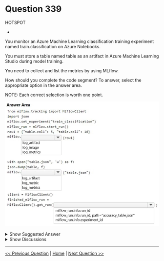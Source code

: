 # Question 339

HOTSPOT

-

You monitor an Azure Machine Learning classification training experiment named train.classification on Azure Notebooks.

You must store a table named table as an artifact in Azure Machine Learning Studio during model training.

You need to collect and list the metrics by using MLflow.

How should you complete the code segment? To answer, select the appropriate option in the answer area.

NOTE: Each correct selection is worth one point.

![Question Image](../images/q339_q_image514.png)

<details>
  <summary>Show Suggested Answer</summary>

<img src="../images/q339_ans_0_image515.png" alt="Answer Image"><br>

</details>

<details>
  <summary>Show Discussions</summary>

<blockquote><p><strong>evangelist</strong> <code>(Mon 09 Dec 2024 13:57)</code> - <em>Upvotes: 2</em></p><p>in MLflow, an artifact is any file that you want to store and associate with a particular experiment run.</p></blockquote>
<blockquote><p><strong>damaldon</strong> <code>(Fri 05 Jan 2024 20:54)</code> - <em>Upvotes: 2</em></p><p>Correct:
# Add a metric for each column prefixed by metric name. Similar to log_row
row1 = {&quot;table.col1&quot;: 5, &quot;table.col2&quot;: 10}
# To be done for each row in the table
mlflow.log_metrics(row1)

# Using mlflow.log_artifact

import json

with open(&quot;table.json&quot;, &#x27;w&#x27;) as f:
json.dump(table, f)
mlflow.log_artifact(&quot;table.json&quot;)

# Use MlFlow to retrieve the run that was just completed

client = MlflowClient()
finished_mlflow_run = MlflowClient().get_run(&quot;&lt;RUN_ID&gt;&quot;)</p></blockquote>

</details>

---

[<< Previous Question](question_338.md) | [Home](/index.md) | [Next Question >>](question_340.md)
